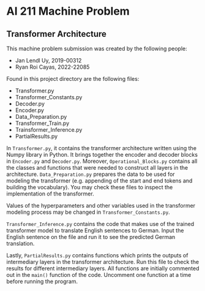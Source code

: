 # AI 211 Machine Problem
## Transformer Architecture

This machine problem submission was created by the following people:
- Jan Lendl Uy, 2019-00312
- Ryan Roi Cayas, 2022-22085

Found in this project directory are the following files:

- Transformer.py
- Transformer_Constants.py
- Decoder.py
- Encoder.py
- Data_Preparation.py
- Transformer_Train.py
- Trainsformer_Inference.py
- PartialResults.py

In `Transformer.py`, it contains the transformer architecture written using the Numpy library in Python. It brings together the encoder and decoder blocks in `Encoder.py` and `Decoder.py`. Moreover, `Operational_Blocks.py` contains all the classes and functions that were needed to construct all layers in the architecture. `Data_Preparation.py` prepares the data to be used for modeling the transformer (e.g. appending of the start and end tokens and building the vocabulary). You may check these files to inspect the implementation of the transformer.

Values of the hyperparameters and other variables used in the transformer modeling process may be changed in `Transformer_Constants.py`.

`Transformer_Inference.py` contains the code that makes use of the trained transformer model to translate English sentences to German. Input the English sentence on the file and run it to see the predicted German translation.

Lastly, `PartialResults.py` contains functions which prints the outputs of intermediary layers in the transformer architecture. Run this file to check the results for different intermediary layers. All functions are initially commented out in the `main()` function of the code. Uncomment one function at a time before running the program.

